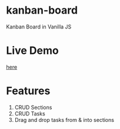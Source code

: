 # kanban-board
Kanban Board in Vanilla JS

# Live Demo
[here](https://htmlpreview.github.io/?https://github.com/abdulsohailmohd/kanban-board/blob/master/index.html)

# Features
1. CRUD Sections
2. CRUD Tasks
3. Drag and drop tasks from & into sections